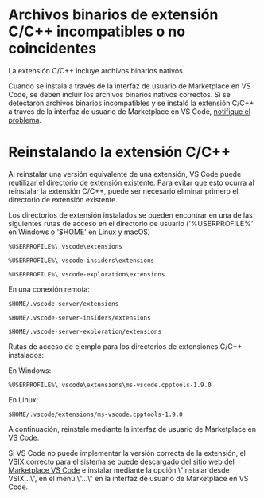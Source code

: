 <html><head></head><body><h1 data-loc-id="incompatible.extension.heading">Archivos binarios de extensión C/C++ incompatibles o no coincidentes</h1>

<p data-loc-id="incompat.extension.text1">La extensión C/C++ incluye archivos binarios nativos.</p>

<p data-loc-id="incompat.extension.text2">Cuando se instala a través de la interfaz de usuario de Marketplace en VS Code, se deben incluir los archivos binarios nativos correctos.  Si se detectaron archivos binarios incompatibles y se instaló la extensión C/C++ a través de la interfaz de usuario de Marketplace en VS Code, <a href="https://github.com/microsoft/vscode/issues/new?assignees=&amp;labels=&amp;template=bug_report.md" data-loc-id="bug.report.link.title">notifique el problema</a>.</p>

<h1 data-loc-id="reinstalling.extension.heading">Reinstalando la extensión C/C++</h1>

<p data-loc-id="reinstall.extension.text1">Al reinstalar una versión equivalente de una extensión, VS Code puede reutilizar el directorio de extensión existente. Para evitar que esto ocurra al reinstalar la extensión C/C++, puede ser necesario eliminar primero el directorio de extensión existente.</p>

<p data-loc-id="reinstall.extension.text2">Los directorios de extensión instalados se pueden encontrar en una de las siguientes rutas de acceso en el directorio de usuario ('%USERPROFILE%' en Windows o '$HOME' en Linux y macOS)</p>

<pre><code class="lang-bash">%USERPROFILE%\.vscode\extensions</code></pre>
<pre><code class="lang-bash">%USERPROFILE%\.vscode-insiders\extensions</code></pre>
<pre><code class="lang-bash">%USERPROFILE%\.vscode-exploration\extensions</code></pre>

<p data-loc-id="reinstall.extension.text3">En una conexión remota:</p>
<pre><code class="lang-bash">$HOME/.vscode-server/extensions</code></pre>
<pre><code class="lang-bash">$HOME/.vscode-server-insiders/extensions</code></pre>
<pre><code class="lang-bash">$HOME/.vscode-server-exploration/extensions</code></pre>

<p data-loc-id="reinstall.extension.text4">Rutas de acceso de ejemplo para los directorios de extensiones C/C++ instalados:</p>

<p data-loc-id="reinstall.extension.text5">En Windows:</p>
<pre><code class="lang-bash">%USERPROFILE%\.vscode\extensions\ms-vscode.cpptools-1.9.0</code></pre>

<p data-loc-id="reinstall.extension.text6">En Linux:</p>
<pre><code class="lang-bash">$HOME/.vscode/extensions/ms-vscode.cpptools-1.9.0</code></pre>

<p data-loc-id="reinstall.extension.text7">A continuación, reinstale mediante la interfaz de usuario de Marketplace en VS Code.</p>

<p data-loc-id="reinstall.extension.text8">Si VS Code no puede implementar la versión correcta de la extensión, el VSIX correcto para el sistema se puede <a href="https://marketplace.visualstudio.com/items?itemName=ms-vscode.cpptools" data-loc-id="download.vsix.link.title">descargado del sitio web del Marketplace VS Code</a> e instalar mediante la opción \"Instalar desde VSIX...\", en el menú \"...\" en la interfaz de usuario de Marketplace en VS Code.</p>
</body></html>